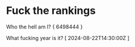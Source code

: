 # Fuck the rankings

Who the hell am I?
{ 6498444 }

What fucking year is it?
[ 2024-08-22T14:30:00Z ]
